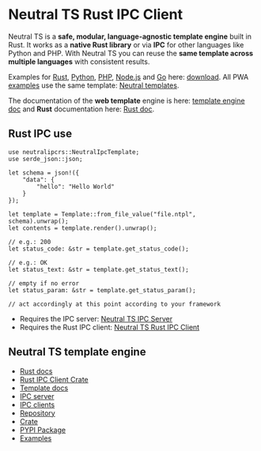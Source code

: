 
Neutral TS Rust IPC Client
==========================

Neutral TS is a **safe, modular, language-agnostic template engine** built in Rust. It works as a **native Rust library** or via **IPC** for other languages like Python and PHP. With Neutral TS you can reuse the **same template across multiple languages** with consistent results.

Examples for [Rust](https://github.com/FranBarInstance/neutralts-docs/tree/master/examples/rust), [Python](https://github.com/FranBarInstance/neutralts-docs/tree/master/examples/python), [PHP](https://github.com/FranBarInstance/neutralts-docs/tree/master/examples/php), [Node.js](https://github.com/FranBarInstance/neutralts-docs/tree/master/examples/node) and [Go](https://github.com/FranBarInstance/neutralts-docs/tree/master/examples/go) here: [download](https://github.com/FranBarInstance/neutralts-docs/releases). All PWA [examples](https://github.com/FranBarInstance/neutralts-docs/tree/master/examples) use the same template: [Neutral templates](https://github.com/FranBarInstance/neutralts-docs/tree/master/examples/neutral).

The documentation of the **web template** engine is here: [template engine doc](https://franbarinstance.github.io/neutralts-docs/docs/neutralts/doc/) and **Rust** documentation here: [Rust doc](https://docs.rs/neutralts/latest/neutralts/).

Rust IPC use
------------

```
use neutralipcrs::NeutralIpcTemplate;
use serde_json::json;

let schema = json!({
    "data": {
        "hello": "Hello World"
    }
});

let template = Template::from_file_value("file.ntpl", schema).unwrap();
let contents = template.render().unwrap();

// e.g.: 200
let status_code: &str = template.get_status_code();

// e.g.: OK
let status_text: &str = template.get_status_text();

// empty if no error
let status_param: &str = template.get_status_param();

// act accordingly at this point according to your framework
```

- Requires the IPC server: [Neutral TS IPC Server](https://github.com/FranBarInstance/neutral-ipc/releases)
- Requires the Rust IPC client: [Neutral TS Rust IPC Client](https://crates.io/crates/neutralipcrs)


Neutral TS template engine
--------------------------

- [Rust docs](https://docs.rs/neutralipcrs/latest)
- [Rust IPC Client Crate](https://crates.io/crates/neutralipcrs)
- [Template docs](https://franbarinstance.github.io/neutralts-docs/docs/neutralts/doc/)
- [IPC server](https://github.com/FranBarInstance/neutral-ipc/releases)
- [IPC clients](https://github.com/FranBarInstance/neutral-ipc/tree/master/clients)
- [Repository](https://github.com/FranBarInstance/neutralts)
- [Crate](https://crates.io/crates/neutralts)
- [PYPI Package](https://pypi.org/project/neutraltemplate/)
- [Examples](https://github.com/FranBarInstance/neutralts-docs/tree/master/examples)
